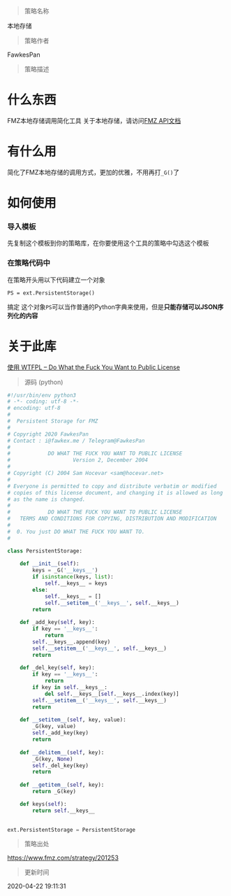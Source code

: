 
> 策略名称

本地存储

> 策略作者

FawkesPan

> 策略描述

# 什么东西

FMZ本地存储调用简化工具
关于本地存储，请访问[FMZ API文档](https://www.fmz.com/api)


# 有什么用

简化了FMZ本地存储的调用方式，更加的优雅，不用再打`_G()`了

# 如何使用
### 导入模板
先复制这个模板到你的策略库，在你要使用这个工具的策略中勾选这个模板
### 在策略代码中
在策略开头用以下代码建立一个对象
```
PS = ext.PersistentStorage()
```
搞定
这个对象`PS`可以当作普通的Python字典来使用，但是**只能存储可以JSON序列化的内容**

# 关于此库
[使用 WTFPL – Do What the Fuck You Want to Public License](http://www.wtfpl.net/)




> 源码 (python)

``` python
#!/usr/bin/env python3
# -*- coding: utf-8 -*-
# encoding: utf-8
#
#  Persistent Storage for FMZ
#
# Copyright 2020 FawkesPan
# Contact : i@fawkex.me / Telegram@FawkesPan
#
#            DO WHAT THE FUCK YOU WANT TO PUBLIC LICENSE 
#                    Version 2, December 2004 
#
# Copyright (C) 2004 Sam Hocevar <sam@hocevar.net> 
#
# Everyone is permitted to copy and distribute verbatim or modified 
# copies of this license document, and changing it is allowed as long 
# as the name is changed. 
#
#            DO WHAT THE FUCK YOU WANT TO PUBLIC LICENSE 
#   TERMS AND CONDITIONS FOR COPYING, DISTRIBUTION AND MODIFICATION 
#
#  0. You just DO WHAT THE FUCK YOU WANT TO.
#

class PersistentStorage:
    
    def __init__(self):
        keys = _G('__keys__')
        if isinstance(keys, list):
            self.__keys__ = keys
        else:
            self.__keys__ = []
            self.__setitem__('__keys__', self.__keys__)
        return
    
    def _add_key(self, key):
        if key == '__keys__':
            return
        self.__keys__.append(key)
        self.__setitem__('__keys__', self.__keys__)
        return
        
    def _del_key(self, key):
        if key == '__keys__':
            return
        if key in self.__keys__:
            del self.__keys__[self.__keys__.index(key)]
        self.__setitem__('__keys__', self.__keys__)
        return
    
    def __setitem__(self, key, value):
        _G(key, value)
        self._add_key(key)
        return
    
    def __delitem__(self, key):
        _G(key, None)
        self._del_key(key)
        return
    
    def __getitem__(self, key):
        return _G(key)

    def keys(self):
        return self.__keys__
        

ext.PersistentStorage = PersistentStorage
```

> 策略出处

https://www.fmz.com/strategy/201253

> 更新时间

2020-04-22 19:11:31
